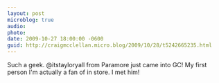 ```yaml
---
layout: post
microblog: true
audio: 
photo: 
date: 2009-10-27 18:00:00 -0600
guid: http://craigmcclellan.micro.blog/2009/10/28/t5242665235.html
---
```

Such a geek. @itstayloryall from Paramore just came into GC! My first person I'm actually a fan of in store. I met him!
